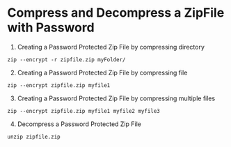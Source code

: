 # Compress and Decompress a ZipFile with Password

1.  Creating a Password Protected Zip File by compressing directory
```
zip --encrypt -r zipfile.zip myFolder/
```

2. Creating a Password Protected Zip File by compressing file
```
zip --encrypt zipfile.zip myfile1
```

3. Creating a Password Protected Zip File by compressing multiple files
```
zip --encrypt zipfile.zip myfile1 myfile2 myfile3
```

4. Decompress a Password Protected Zip File
```
unzip zipfile.zip
```
